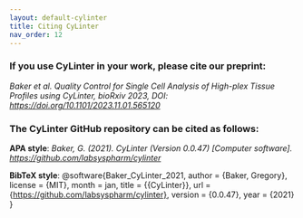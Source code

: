 ```yaml
---
layout: default-cylinter
title: Citing CyLinter
nav_order: 12
---
```


### If you use CyLinter in your work, please cite our preprint:

*Baker et al. Quality Control for Single Cell Analysis of High-plex Tissue Profiles using CyLinter, bioRxiv 2023, DOI: https://doi.org/10.1101/2023.11.01.565120*


### The CyLinter GitHub repository can be cited as follows:

**APA style**: *Baker, G. (2021). CyLinter (Version 0.0.47) [Computer software]. https://github.com/labsyspharm/cylinter*

**BibTeX style**: @software{Baker_CyLinter_2021,
author = {Baker, Gregory},
license = {MIT},
month = jan,
title = {{CyLinter}},
url = {https://github.com/labsyspharm/cylinter},
version = {0.0.47},
year = {2021}
}